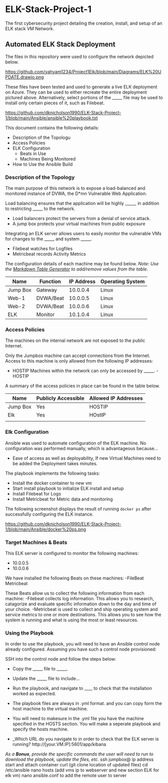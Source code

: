 # ELK-Stack-Project-1
The first cybersecurity project detailing the creation, install, and setup of an ELK stack VM Network.
## Automated ELK Stack Deployment

The files in this repository were used to configure the network depicted below.

https://github.com/yahyam1234/Project1Elk/blob/main/Diagrams/ELK%20UPDATE.drawio.png

These files have been tested and used to generate a live ELK deployment on Azure. They can be used to either recreate the entire deployment pictured above. Alternatively, select portions of the _____ file may be used to install only certain pieces of it, such as Filebeat.

 https://github.com/dknicholson1990/ELK-Stack-Project-1/blob/main/Ansible/ansible%20playbook.txt

This document contains the following details:
- Description of the Topologu
- Access Policies
- ELK Configuration
  - Beats in Use
  - Machines Being Monitored
- How to Use the Ansible Build


### Description of the Topology

The main purpose of this network is to expose a load-balanced and monitored instance of DVWA, the D*mn Vulnerable Web Application.

Load balancing ensures that the application will be highly _____, in addition to restricting _____ to the network.
- Load balancers protect the servers from a denial of service attack.
- A jump box protects your virtual machines from public exposure

Integrating an ELK server allows users to easily monitor the vulnerable VMs for changes to the _____ and system _____.
- Filebeat watches for Logfiles
- Metricbeat records Activity Metrics

The configuration details of each machine may be found below.
_Note: Use the [Markdown Table Generator](http://www.tablesgenerator.com/markdown_tables) to add/remove values from the table_.

| Name     | Function | IP Address | Operating System |
|----------|----------|------------|------------------|
| Jump Box | Gateway  | 10.0.0.4   | Linux            |
| Web-1    | DVWA/Beat| 10.0.0.5   | Linux            |
| Web-2    | DVWA/Beat| 10.0.0.6   | Linux            |
| ELK      | Monitor  | 10.1.0.4   | Linux            |

### Access Policies

The machines on the internal network are not exposed to the public Internet. 

Only the Jumpbox machine can accept connections from the Internet. Access to this machine is only allowed from the following IP addresses:
- HOSTIP
Machines within the network can only be accessed by _____.
-HOSTIP

A summary of the access policies in place can be found in the table below.

| Name     | Publicly Accessible | Allowed IP Addresses |
|----------|---------------------|----------------------|
| Jump Box | Yes                 | HOSTIP               |
| Elk      | Yes                 | HOstIP               |
|          |                     |                      |

### Elk Configuration

Ansible was used to automate configuration of the ELK machine. No configuration was performed manually, which is advantageous because...
- Ease of access as well as deployability, If new Virtual Machines need to be added the Deployment takes minutes.

The playbook implements the following tasks:
- Install the docker container to new vm
- Start install playbook to initialize ELK install and setup
- Install Filebeat for Logs
- Install Metricbeat for Metric data and monitoring


The following screenshot displays the result of running `docker ps` after successfully configuring the ELK instance.

https://github.com/dknicholson1990/ELK-Stack-Project-1/blob/main/Ansible/docker%20ps.png

### Target Machines & Beats
This ELK server is configured to monitor the following machines:
- 10.0.0.5
- 10.0.0.6

We have installed the following Beats on these machines:
-FileBeat
Metricbeat

These Beats allow us to collect the following information from each machine:
-Filebeat collects log information. This allows you to research, catagorize and evaluate specific information down to the day and time of your choice.
-Metricbeat is used to collect and ship operating system and service metrics to one or more destinations. This allows you to see how the system is running and what is using the most or least resources.
### Using the Playbook
In order to use the playbook, you will need to have an Ansible control node already configured. Assuming you have such a control node provisioned: 

SSH into the control node and follow the steps below:
- Copy the _____ file to _____.
- Update the _____ file to include...
- Run the playbook, and navigate to ____ to check that the installation worked as expected.

- The playbook files are always in .yml format. and you can copy form the host machine to the virtual machine.
- You will need to makesure in the .yml file you have the machine specified in the HOSTS section. You will make a seperate playbook and specify the hosts machine.
- _Which URL do you navigate to in order to check that the ELK server is running? http://[your.VM.IP]:5601/app/kibana

_As a **Bonus**, provide the specific commands the user will need to run to download the playbook, update the files, etc._
ssh jumpbox@ ip address
start and attach container
curl (git clone location of updated files)
cd /etc/ansible
nano hosts (add vms ip to webserver and new section ELK for elk vm)
nano ansible.conf to add the remote user to server
   
